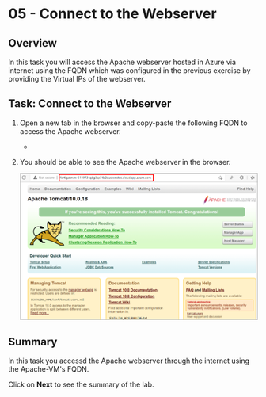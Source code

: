 # 05 - Connect to the Webserver

## Overview 

In this task you will access the Apache webserver hosted in Azure via internet using the FQDN which was configured in the previous exercise by providing the Virtual IPs of the webserver.  

## Task: Connect to the Webserver

1. Open a new tab in the browser and copy-paste the following FQDN to access the Apache webserver.

    * <inject key="ApacheFQDN"></inject>
    
2. You should be able to see the Apache webserver in the browser.

    ![](../images/image_410.png)   
    
## Summary

In this task you accessd the Apache webserver through the internet using the Apache-VM's FQDN.

Click on **Next** to see the summary of the lab.
